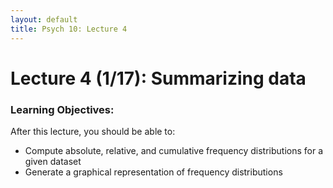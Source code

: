 ```yaml
---
layout: default
title: Psych 10: Lecture 4
---
```

# Lecture 4 (1/17): Summarizing data

### Learning Objectives:
After this lecture, you should be able to:
* Compute absolute, relative, and cumulative frequency distributions for a given dataset
* Generate a graphical representation of frequency distributions

